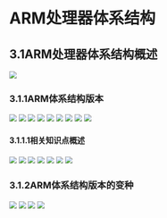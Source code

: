 # ARM处理器体系结构

## 3.1ARM处理器体系结构概述

<img src="https://gitee.com/cpicture/picture-1/raw/master/202109140903663.png" style="zoom:80%;" />

### 3.1.1ARM体系结构版本

<img src="https://gitee.com/cpicture/picture-1/raw/master/202109140904070.png" style="zoom:80%;" />

<img src="https://gitee.com/cpicture/picture-1/raw/master/202109140905840.png" style="zoom:80%;" />

<img src="https://gitee.com/cpicture/picture-1/raw/master/202109140905409.png" style="zoom:80%;" />

<img src="https://gitee.com/cpicture/picture-1/raw/master/202109140905991.png" style="zoom:80%;" />

<img src="https://gitee.com/cpicture/picture-1/raw/master/202109140906529.png" style="zoom:80%;" />

<img src="https://gitee.com/cpicture/picture-1/raw/master/202109140906796.png" style="zoom:80%;" />

<img src="https://gitee.com/cpicture/picture-1/raw/master/202109140907926.png" style="zoom:80%;" />

<img src="https://gitee.com/cpicture/picture-1/raw/master/202109140907487.png" style="zoom:80%;" />

<img src="https://gitee.com/cpicture/picture-1/raw/master/202109140907804.png" style="zoom:80%;" />



#### 3.1.1.1相关知识点概述

<img src="https://gitee.com/cpicture/picture-1/raw/master/202109140911163.png" style="zoom:80%;" />

<img src="https://gitee.com/cpicture/picture-1/raw/master/202109140911135.png" style="zoom:80%;" />

<img src="https://gitee.com/cpicture/picture-1/raw/master/202109140912467.png" style="zoom:80%;" />

<img src="https://gitee.com/cpicture/picture-1/raw/master/202109140912042.png" style="zoom:80%;" />

<img src="https://gitee.com/cpicture/picture-1/raw/master/202109140912729.png" style="zoom:80%;" />

<img src="https://gitee.com/cpicture/picture-1/raw/master/202109140912293.png" style="zoom:80%;" />

<img src="https://gitee.com/cpicture/picture-1/raw/master/202109140913636.png" style="zoom:80%;" />

### 3.1.2ARM体系结构版本的变种

<img src="https://gitee.com/cpicture/picture-1/raw/master/202109140909494.png" style="zoom:80%;" />

<img src="https://gitee.com/cpicture/picture-1/raw/master/202109140910983.png" style="zoom:80%;" />

<img src="https://gitee.com/cpicture/picture-1/raw/master/202109140910042.png" style="zoom:80%;" />

<img src="https://gitee.com/cpicture/picture-1/raw/master/202109140910145.png" style="zoom:80%;" />





